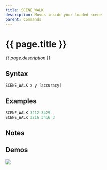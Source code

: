 ```yaml
---
title: SCENE_WALK
description: Moves inside your loaded scene
parent: Commands
---
```


# {{ page.title }}

_{{ page.description }}_

## Syntax

```java
SCENE_WALK x y [accuracy] 
```

## Examples

```java
SCENE_WALK 3212 3429
SCENE_WALK 3216 3416 3
```

## Notes


## Demos

![](N/A)

